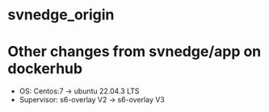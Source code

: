 # svnedge_origin

# Other changes from svnedge/app on dockerhub
- OS: Centos:7 -> ubuntu 22.04.3 LTS
- Supervisor: s6-overlay V2 -> s6-overlay V3
